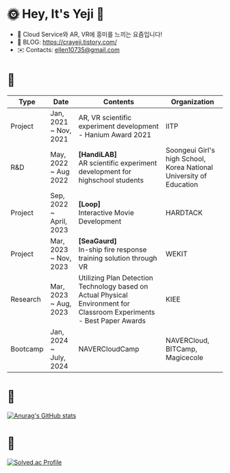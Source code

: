 <!--![header](https://capsule-render.vercel.app/api?type=soft&color=auto&height=15&section=header&text=)-->


# 🌞 Hey, It's Yeji 🤍
<!-- 
- 👀 I’m interested in Cloud Service and AR/VR these days!
-->
- 👀 Cloud Service와 AR, VR에 흥미를 느끼는 요즘입니다!
- 📖 BLOG: https://crayeji.tistory.com/
- ✉️ Contacts: ellen10735@gmail.com

 <!-- 
 # 💚 Career
| Type | Date | Contents | Organization |
| ------ | ------ | ------ | ------ |
| 🏫Education | Mar, 2019 ~ Feb, 2024| Department of Software & Information and Communication Engineering | Sangmyung University |
| Project | Jan, 2021 ~ Nov, 2021 | AR, VR scientific experiment development | IITP, Hanium Award 2021 |
| Research | May, 2022 ~ Aug, 2022 | AR scientific experiment development for highschool students | Soongeui Girl's high School, Korea National University of Education |
| Study abroad | Aug, 2022 ~ Dec, 2022 | Exchange Student in the United States | University of Central Missouri |
| Project | Sep, 2022 ~ April, 2023| Interactive Movie Development | HARDTACK-Sangmyung University |
| Project | Jan, 2024 ~ July, 2024| NAVERCloudCamp | NAVERCloud, BITCamp, Magicecole |
-->

 # 💚 
| Type | Date | Contents | Organization |
| ------ | ------ | ------ | ------ |
| Project | Jan, 2021 ~ Nov, 2021 | AR, VR scientific experiment development - Hanium Award 2021 | IITP |
| R&D | May, 2022 ~ Aug 2022 | **[HandiLAB]** <br/>AR scientific experiment development for highschool students | Soongeui Girl's high School, Korea National University of Education |
| Project | Sep, 2022 ~ April, 2023| **[Loop]** <br/>Interactive Movie Development | HARDTACK |
| Project | Mar, 2023 ~ Nov, 2023| **[SeaGaurd]** <br/>In-ship fire response training solution through VR | WEKIT |
| Research | Mar, 2023 ~ Aug, 2023 | Utilizing Plan Detection Technology based on Actual Physical Environment for Classroom Experiments - Best Paper Awards | KIEE |
| Bootcamp | Jan, 2024 ~ July, 2024 | NAVERCloudCamp | NAVERCloud, BITCamp, Magicecole |

<!--- | Mentoring & Prize | Mar, 2020 ~ June 2020 | C Language Mentoring to freshmen and Grand Prize in the achievement contest | Sangmyung University | ---!>
<!--
# Skills 뱃지
--->

# 💙
[![Anurag's GitHub stats](https://github-readme-stats.vercel.app/api?username=ellen310)](https://github.com/anuraghazra/github-readme-stats)


# 💛 
[![Solved.ac Profile](http://mazassumnida.wtf/api/v2/generate_badge?boj=ellen310)](https://solved.ac/ellen310/)

